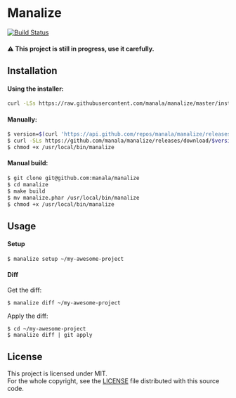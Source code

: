 Manalize
=========

[![Build Status](https://travis-ci.org/manala/manalize.svg?branch=master)](https://travis-ci.org/manala/manalize)

#### :warning: This project is still in progress, use it carefully.

Installation
-------------

#### Using the installer:
```sh
curl -LSs https://raw.githubusercontent.com/manala/manalize/master/installer.php | php
```

#### Manually:
```sh
$ version=$(curl 'https://api.github.com/repos/manala/manalize/releases/latest'|grep tag_name|cut -d: -f2|sed -e 's/[ ",]/''/g')
$ curl -SLs https://github.com/manala/manalize/releases/download/$version/manalize.phar > /usr/local/bin/manalize
$ chmod +x /usr/local/bin/manalize
```

#### Manual build:
```sh
$ git clone git@github.com:manala/manalize
$ cd manalize
$ make build
$ mv manalize.phar /usr/local/bin/manalize
$ chmod +x /usr/local/bin/manalize
```

Usage
-----

#### Setup
```
$ manalize setup ~/my-awesome-project
```

#### Diff

Get the diff:
```
$ manalize diff ~/my-awesome-project
```

Apply the diff:
```
$ cd ~/my-awesome-project
$ manalize diff | git apply
```

License
-------

This project is licensed under MIT.  
For the whole copyright, see the [LICENSE](LICENSE) file distributed with this source code.
